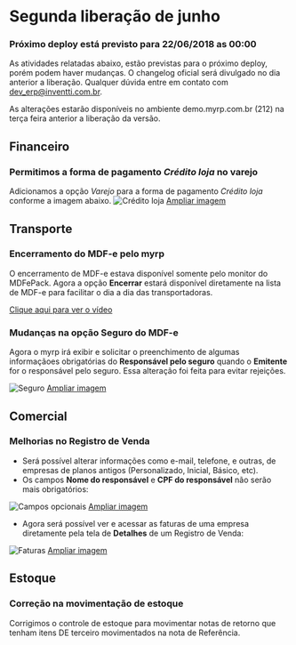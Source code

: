 # Segunda liberação de junho

### Próximo deploy está previsto para 22/06/2018 as 00:00
As atividades relatadas abaixo, estão previstas para o próximo deploy, porém podem haver mudanças. O changelog oficial será divulgado no dia anterior a liberação. Qualquer dúvida entre em contato com dev_erp@inventti.com.br.

As alterações estarão disponíveis no ambiente demo.myrp.com.br (212) na terça feira anterior a liberação da versão.

## Financeiro

### Permitimos a forma de pagamento *Crédito loja* no varejo
Adicionamos a opção *Varejo* para a forma de pagamento *Crédito loja* conforme a imagem abaixo.
![Crédito loja](https://i.imgur.com/6fiqjY7.png)
[Ampliar imagem](https://i.imgur.com/6fiqjY7.png)

## Transporte

### Encerramento do MDF-e pelo myrp
O encerramento de MDF-e estava disponível somente pelo monitor do MDFePack. Agora a opção **Encerrar** estará disponível diretamente na lista de MDF-e para facilitar o dia a dia das transportadoras.

[Clique aqui para ver o vídeo](http://recordit.co/jQ7XrSB0aI)

### Mudanças na opção Seguro do MDF-e
Agora o myrp irá exibir e solicitar o preenchimento de algumas informaçãoes obrigatórias do **Responsável pelo seguro** quando o **Emitente** for o responsável pelo seguro. Essa alteração foi feita para evitar rejeições.

![Seguro](https://i.imgur.com/t2bmeza.png)
[Ampliar imagem](https://i.imgur.com/t2bmeza.png)

## Comercial

### Melhorias no Registro de Venda
- Será possível alterar informações como e-mail, telefone, e outras, de empresas de planos antigos (Personalizado, Inicial, Básico, etc).
- Os campos **Nome do responsável** e **CPF do responsável** não serão mais obrigatórios:

![Campos opcionais](https://i.imgur.com/TdMfxDa.png)
[Ampliar imagem](https://i.imgur.com/TdMfxDa.png)

- Agora será possível ver e acessar as faturas de uma empresa diretamente pela tela de **Detalhes** de um Registro de Venda:

![Faturas](https://i.imgur.com/2StAAG9.png)
[Ampliar imagem](https://i.imgur.com/2StAAG9.png)

## Estoque

### Correção na movimentação de estoque
Corrigimos o controle de estoque para movimentar notas de retorno que tenham itens DE terceiro movimentados na nota de Referência.

